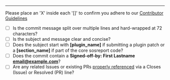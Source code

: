 ---
Please place an 'X' inside each '[]' to confirm you adhere to our [Contributor Guidelines](https://github.com/sosreport/sos/wiki/Contribution-Guidelines)

- [ ] Is the commit message split over multiple lines and hard-wrapped at 72 characters?
- [ ] Is the subject and message clear and concise?
- [ ] Does the subject start with **[plugin_name]** if submitting a plugin patch or a **[section_name]** if part of the core sosreport code?
- [ ] Does the commit contain a **Signed-off-by: First Lastname <email@example.com>**?
- [ ] Are any related Issues or existing PRs [properly referenced](https://docs.github.com/en/issues/tracking-your-work-with-issues/creating-issues/linking-a-pull-request-to-an-issue#linking-a-pull-request-to-an-issue-using-a-keyword) via a Closes (Issue) or Resolved (PR) line?